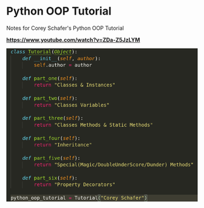 # Python OOP Tutorial
Notes for Corey Schafer's Python OOP Tutorial

**https://www.youtube.com/watch?v=ZDa-Z5JzLYM**

![Tutortial_Index](index.png)